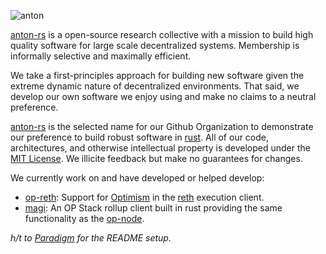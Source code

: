 ![anton](https://github.com/anton-rs/.github/assets/21288394/53f91546-7a4c-4626-8112-901345958c85)

[anton-rs](https://anton.vercel.app/) is a open-source research collective with a mission to build high quality software
for large scale decentralized systems. Membership is informally selective and maximally efficient.

We take a first-principles approach for building new software given the extreme dynamic nature of decentralized
environments. That said, we develop our own software we enjoy using and make no claims to a neutral preference.

[anton-rs](https://anton.vercel.app/) is the selected name for our Github Organization to demonstrate our preference
to build robust software in [rust](https://www.rust-lang.org/). All of our code, architectures, and otherwise intellectual
property is developed under the [MIT License](https://opensource.org/license/mit/). We illicite feedback but make no
guarantees for changes.

We currently work on and have developed or helped develop:
* [op-reth](https://github.com/refcell/reth): Support for [Optimism](https://www.optimism.io/) in the [reth](https://github.com/paradigmxyz/reth) execution client.
* [magi](https://github.com/a16z/magi): An OP Stack rollup client built in rust providing the same functionality as the [op-node](https://github.com/ethereum-optimism/optimism/tree/develop/op-node).

_h/t to [Paradigm](https://github.com/paradigmxyz) for the README setup._
